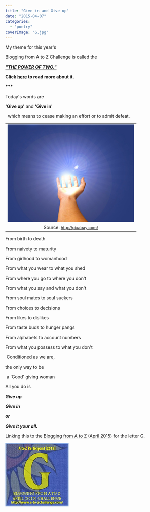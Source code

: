 ```yaml
---
title: "Give in and Give up"
date: "2015-04-07"
categories: 
  - "poetry"
coverImage: "G.jpg"
---
```


My theme for this year's

Blogging from A to Z Challenge is called the

**[_"THE POWER OF TWO."_](http://ifsbutsandsetcs.com/2015/03/22/the-power-of-two/)**

**Click [here](https://www.blogger.com/) to read more about it.**

**\*\*\***

Today's words are

**'Give up'** and **'Give in'**

  which means to cease making an effort or to admit defeat.

<table class="tr-caption-container" style="margin-left: auto; margin-right: auto; text-align: center;" cellspacing="0" cellpadding="0" align="center"><tbody><tr><td style="text-align: center;"><a style="margin-left: auto; margin-right: auto;" href="http://ifsbutsandsetcs.com/wp-content/uploads/2015/04/G-1024x791.jpg"><img src="images/G-1024x791.jpg" width="400" height="308" border="0"></a></td></tr><tr><td class="tr-caption" style="text-align: center;">Source:&nbsp;<a style="font-size: 12.8px;" href="http://pixabay.com/">http://pixabay.com/</a></td></tr></tbody></table>

From birth to death

From naivety to maturity

From girlhood to womanhood

From what you wear to what you shed

From where you go to where you don't

From what you say and what you don't

From soul mates to soul suckers

From choices to decisions

From likes to dislikes

From taste buds to hunger pangs

From alphabets to account numbers

From what you possess to what you don't

 Conditioned as we are,

the only way to be

 a 'Good' giving woman

All you do is

**_Give up_**

**_Give in_**

**_or_**

**_Give it your all._**

Linking this to the [Blogging from A to Z (April 2015)](http://www.a-to-zchallenge.com/) for the letter G.

[![](images/G1.jpg)](http://ifsbutsandsetcs.com/wp-content/uploads/2015/04/G1.jpg)
